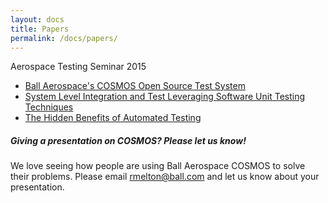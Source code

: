 ```yaml
---
layout: docs
title: Papers
permalink: /docs/papers/
---
```


Aerospace Testing Seminar 2015

* <a href="/assets/Ball_Aerospaces_COSMOS_Open_Source_Test_System.pdf">Ball Aerospace's COSMOS Open Source Test System</a>
* <a href="/assets/System_Level_Integration_And_Test_Leveraging_Software_Unit_Testing_Techniques.pdf">System Level Integration and Test Leveraging Software Unit Testing Techniques</a>
* <a href="/assets/The_Hidden_Benefits_of_Automated_Testing.pdf">The Hidden Benefits of Automated Testing</a>

<div class="note">
  <h5>Giving a presentation on COSMOS? Please let us know!</h5>
  <p>
    We love seeing how people are using Ball Aerospace COSMOS to solve their problems.  Please email <a href="mailto:rmelton@ball.com">rmelton@ball.com</a> and let us know about your presentation.
  </p>
</div>
